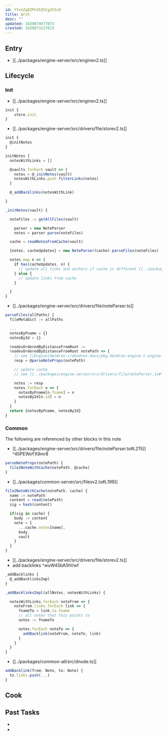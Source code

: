```yaml
---
id: tYxnZg8ZPnS5ZhCg2V3c0
title: Arch
desc: ""
updated: 1639874977073
created: 1639873227613
---
```


## Entry

- [[../packages/engine-server/src/enginev2.ts]]

## Lifecycle

### Init

- [[../packages/engine-server/src/enginev2.ts]]

```ts
init {
	store.init
}

```

- [[../packages/engine-server/src/drivers/file/storev2.ts]]

```ts
init {
  @initNotes
}

initNotes {
  notesWithLinks = []

  @vaults.forEach vault => {
    notes = @_initNotes(vault)
    notesWithLinks.push filterLinks(notes)
  }

  @_addBacklinks(notesWithLink)

}

_initNotes(vault) {

  noteFiles := getAllFiles(vault)

	parser = new NoteParser
	notes = parser.parse(noteFiles)

  cache = readNotesFromCache(vault)

  {notes, cacheUpdates} = new NoteParser(cache).parseFiles(noteFiles)

  notes.map n => {
    if has(cacheUpdates, n) {
      // update all links and anchors if cache is different [[../packages/engine-server/src/drivers/file/storev2.ts#^link-anchor]]
    } else {
      // update links from cache
    }

  }
}
```

- [[../packages/engine-server/src/drivers/file/noteParser.ts]]

```ts
parseFiles(allPaths) {
  fileMetaDict := allPaths

  ...
  notesByFname = {}
  notesById = {}

  %nodesOrderedByDistanceFromRoot :=
  %nodesOrderedByDistanceFromRoot notePath => {
    // see [[Engine|dendron://dendron.docs/pkg.dendron-engine.t.engine.arch#^45PEWoYX9mr8]]
    resp = @parseNoteProps(notePath)

    // update cache
    // see [[../packages/engine-server/src/drivers/file/noteParser.ts#^cache-update]]

    notes := resp
    notes.forEach n => {
      notesByFname[n.fname] = n
      notesById[n.id] = n
    }
  }
  return {notesByFname, notesById}
}
```

### Common

The following are referenced by other blocks in this note

- [[../packages/engine-server/src/drivers/file/noteParser.ts#L215]] ^45PEWoYX9mr8

```ts
parseNoteProps(notePath) {
  file2NoteWithCache(notePath, @cache)
}
```

- [[../packages/common-server/src/filesv2.ts#L199]]

```ts
file2NoteWithCache(notePath, cache) {
  name := notePath
  content = read(notePath)
  sig = hash(content)

  if(sig in cache) {
    body := content
    note = {
      ...cache.notes[name],
      body,
      vault
    }
  }
}
```

- [[../packages/engine-server/src/drivers/file/storev2.ts]]
- add backlinks ^wuW4SbA5hVwf

```ts
_addBacklinks {
  @_addBacklinksImpl
}

_addBacklinksImpl(allNotes, notesWithLinks) {

  notesWithLinks.forEach noteFrom => {
    noteFrom.links.forEach link => {
      fnameTo = link.to.fname
      // all notes that this points to
      notes := fnameTo

      notes.forEach noteTo => {
        addBacklink(noteFrom, noteTo, link)
      }
    }
  }
}
```

- [[../packages/common-all/src/dnode.ts]]

```ts
addBacklink(from: Note, to: Note) {
  to.links.push(...)
}

```

<!-- Anything else that is useful to lookup -->

## Cook

<!-- How to do common operations with this code -->

## Past Tasks

<!-- Link to past pull requests and commits on this given module  -->

- [^store]: [[../packages/engine-server/src/drivers/file/storev2.ts#L1013]]
- [^store-write]: [[../packages/engine-server/src/drivers/file/storev2.ts#L1013]]
